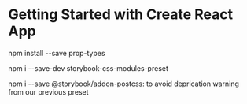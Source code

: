 # Getting Started with Create React App

npm install --save prop-types

npm i --save-dev storybook-css-modules-preset

npm i --save @storybook/addon-postcss: to avoid deprication warning from our previous preset
